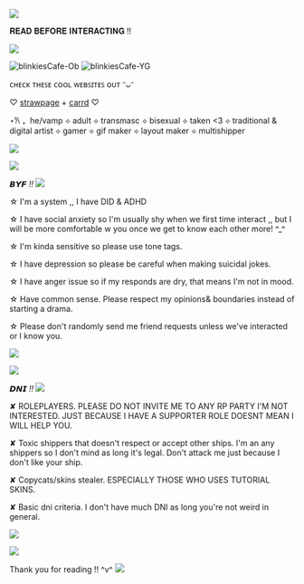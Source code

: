 ![](https://komarev.com/ghpvc/?username=ghostlyvamps&color=503d7a&style=plastic&label=PROFILE+VISITS) 

𝐑𝐄𝐀𝐃 𝐁𝐄𝐅𝐎𝐑𝐄 𝐈𝐍𝐓𝐄𝐑𝐀𝐂𝐓𝐈𝐍𝐆 !!

![](https://media.tenor.com/LDUb6FPK4ugAAAAM/sword-title.gif)

![blinkiesCafe-Ob](https://github.com/user-attachments/assets/9a6f9297-a445-46cb-9380-e07250d05cbe) ![blinkiesCafe-YG](https://github.com/user-attachments/assets/a9f465c5-042a-419f-b9af-1da36671bae0)



ᴄʜᴇᴄᴋ ᴛʜᴇꜱᴇ ᴄᴏᴏʟ ᴡᴇʙꜱɪᴛᴇꜱ ᴏᴜᴛ ᵔᴗᵔ

♡ [strawpage](https://akirasite.straw.page) + [carrd](https://ghostlymarriott.carrd.co/) ♡

⋆𐙚 ₊‎ ‎  he/vamp ⟡ adult ⟡ transmasc ⟡ bisexual ⟡  taken <3  ⟡ traditional & digital artist ⟡ gamer ⟡ gif maker ⟡ layout maker ⟡ multishipper

![](https://media.tenor.com/Z9BwOIw8mswAAAAm/blade-honkai-star-rail-stellaron-hunters.webp)

![](https://media.tenor.com/7f4Qv2zVRiEAAAAm/divider-black.webp)

𝘽𝙔𝙁 *!!*  ![](https://i.imgur.com/l3MStv2.gif)

☆ I'm a system ,, I have DID & ADHD 

☆ I have social anxiety so I'm usually shy when we first time interact ,, but I will be more comfortable w you once we get to know each other more! ^_^

☆ I'm kinda sensitive so please use tone tags.

☆ I have depression so please be careful when making suicidal jokes.

☆ I have anger issue so if my responds are dry, that means I'm not in mood. 

☆ Have common sense. Please respect my opinions& boundaries instead of starting a drama. 

☆ Please don't randomly send me friend requests unless we've interacted or I know you.

![](https://media.tenor.com/CEHJVEdarWUAAAAm/blade-honkai-star-rail.webp)

![](https://media.tenor.com/7f4Qv2zVRiEAAAAm/divider-black.webp)


𝘿𝙉𝙄 *!!* ![](https://files.catbox.moe/djzu8m.gif)

✘ ROLEPLAYERS. PLEASE DO NOT INVITE ME TO ANY RP PARTY I'M NOT INTERESTED. JUST BECAUSE I HAVE A SUPPORTER ROLE DOESNT MEAN I WILL HELP YOU.

✘ Toxic shippers that doesn't respect or accept other ships. I'm an any shippers so I don't mind as long it's legal. Don't attack me just because I don't like your ship. 

✘ Copycats/skins stealer. ESPECIALLY THOSE WHO USES TUTORIAL SKINS.

✘ Basic dni criteria. I don't have much DNI as long you're not weird in general.

![](https://media.tenor.com/oMSQ-BrV1osAAAAm/blade-honkai-star-rail.webp)

![](https://media.tenor.com/7f4Qv2zVRiEAAAAm/divider-black.webp)


Thank you for reading !! ^v^ ![](https://media.tenor.com/4NUTt5k5T6YAAAAm/hsr-honkai-star-rail.webp)
